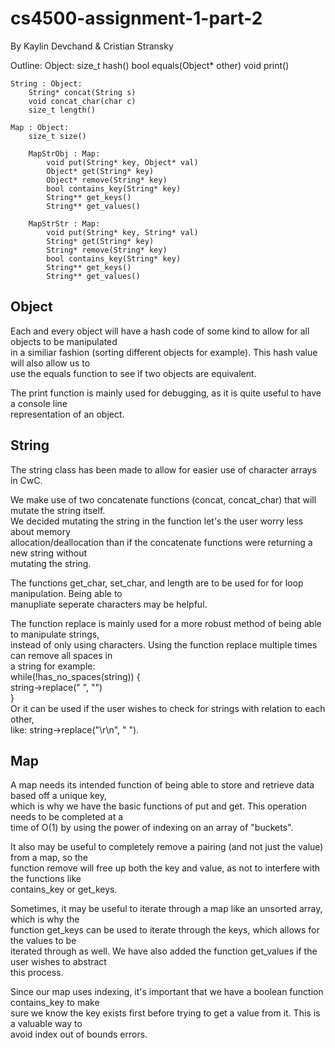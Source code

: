 # cs4500-assignment-1-part-2
By Kaylin Devchand & Cristian Stransky

Outline:
    Object:
        size_t hash()
        bool equals(Object* other)
        void print()

    String : Object:
        String* concat(String s)
        void concat_char(char c)
        size_t length()

    Map : Object:
        size_t size()

        MapStrObj : Map:
            void put(String* key, Object* val)
            Object* get(String* key)
            Object* remove(String* key)
            bool contains_key(String* key)
            String** get_keys()
            String** get_values()

        MapStrStr : Map:
            void put(String* key, String* val)
            String* get(String* key)
            String* remove(String* key)
            bool contains_key(String* key)
            String** get_keys()
            String** get_values()  

## Object

Each and every object will have a hash code of some kind to allow for all objects to be manipulated  
in a similiar fashion (sorting different objects for example). This hash value will also allow us to  
use the equals function to see if two objects are equivalent.  

The print function is mainly used for debugging, as it is quite useful to have a console line  
representation of an object.

## String

The string class has been made to allow for easier use of character arrays in CwC.   

We make use of two concatenate functions (concat, concat_char) that will mutate the string itself.  
We decided mutating the string in the function let's the user worry less about memory  
allocation/deallocation than if the concatenate functions were returning a new string without   
mutating the string.   

The functions get_char, set_char, and length are to be used for for loop manipulation. Being able to  
manupliate seperate characters may be helpful.

The function replace is mainly used for a more robust method of being able to manipulate strings,  
instead of only using characters. Using the function replace multiple times can remove all spaces in  
a string for example:  
while(!has_no_spaces(string)) {  
    string->replace(" ", "")  
}  
Or it can be used if the user wishes to check for strings with relation to each other,   
like: string->replace("\r\n", "  ").  

## Map

A map needs its intended function of being able to store and retrieve data based off a unique key,  
which is why we have the basic functions of put and get. This operation needs to be completed at a  
time of O(1) by using the power of indexing on an array of "buckets".  

It also may be useful to completely remove a pairing (and not just the value) from a map, so the  
function remove will free up both the key and value, as not to interfere with the functions like  
contains_key or get_keys.  

Sometimes, it may be useful to iterate through a map like an unsorted array, which is why the  
function get_keys can be used to iterate through the keys, which allows for the values to be  
iterated through as well. We have also added the function get_values if the user wishes to abstract  
this process.  

Since our map uses indexing, it's important that we have a boolean function contains_key to make  
sure we know the key exists first before trying to get a value from it. This is a valuable way to   
avoid index out of bounds errors.
